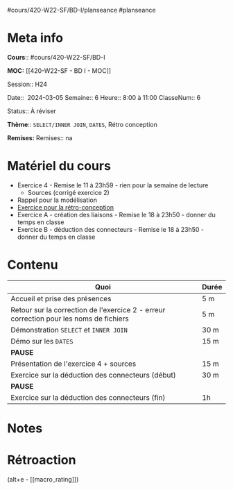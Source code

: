 #cours/420-W22-SF/BD-I/planseance #planseance
# Meta info
**Cours**::  #cours/420-W22-SF/BD-I

**MOC:** [[420-W22-SF - BD I - MOC]]

Session:: H24

Date::  2024-03-05
Semaine:: 6
Heure:: 8:00 à 11:00
ClasseNum:: 6

Status:: <span class="chip review">À réviser</span>

**Thème**:: `SELECT/INNER JOIN`, `DATES`, Rétro conception

**Remises:**
Remises:: <span class="chip na">na</span>
# Matériel du cours
* Exercice 4 - Remise le 11 à 23h59 - rien pour la semaine de lecture
	* Sources (corrigé exercice 2)
* Rappel pour la modélisation
* [Exercice pour la rétro-conception ](https://miro.com/app/board/uXjVNqbKodY=/)
* Exercice A - création des liaisons - Remise le 18 à 23h50 - donner du temps en classe
* Exercice B -  déduction des connecteurs - Remise le 18 à 23h50  - donner du temps en classe
# Contenu
| Quoi                                                                                   | Durée |
| -------------------------------------------------------------------------------------- | ----- |
| Accueil et prise des présences                                                         | 5 m   |
| Retour sur la correction de l'exercice 2 - erreur correction pour les noms de fichiers | 5 m   |
| Démonstration `SELECT` et `INNER JOIN`                                                 | 30 m  |
| Démo sur les `DATES`                                                                   | 15 m  |
| **PAUSE**                                                                              |       |
| Présentation de l'exercice 4 + sources                                                 | 15 m  |
| Exercice sur la déduction des connecteurs (début)                                      | 30 m  |
| **PAUSE**                                                                              |       |
| Exercice sur la déduction des connecteurs (fin)                                        | 1h    |
# Notes

# Rétroaction
(alt+e - [[macro_rating]])